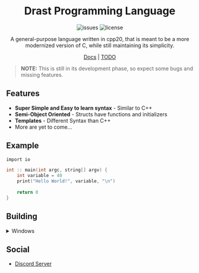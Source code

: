 <div align="center">

# Drast Programming Language

![issues](https://img.shields.io/github/issues/Malvion/drast?style=flat-square)
![license](https://img.shields.io/github/license/Malvion/drast?style=flat-square)

A general-purpose language written in cpp20, that is meant to be a more modernized version of C, while still maintaining its simplicity.

[Docs](docs/docs.md) | [TODO](TODO.md)

</div>

> **NOTE:** This is still in its development phase, so expect some bugs and missing features.

## Features

- **Super Simple and Easy to learn syntax** - Similar to C++
- **Semi-Object Oriented** - Structs have functions and initializers
- **Templates** - Different Syntax than C++
- More are yet to come...

## Example

```c
import io

int :: main(int argc, string[] argv) {
    int variable = 40
    print("Hello World!", variable, "\n")
    
    return 0
}
```

## Building

<details>
<summary>Windows</summary>

In order to build drast, you must first download and install git. Then you can create a new directory where you want to install this code and open a command line. Then run: 
    
```batch
git clone --recursive https://github.com/Malvion/drast
cd drast
```
    
After downloading drast, you must then download and install CMake. After downloading and installing CMake, inside the drast directory, create a folder named build. After this, then open the cmake-gui
    
In the cmake-gui:
    
    - Set the source-code directory to be the directory where drast is located
    
    - Set the where the binaries will be built to the build directory you made

Then press configure and then generate. If all goes well, this should create a Visual Studio solution file inside the build directory, and all you need to do is double click the solution file, then build and run the project within Visual Studio.
</details>

## Social

- [Discord Server](https://discord.gg/ZbmHzNmzPH)
